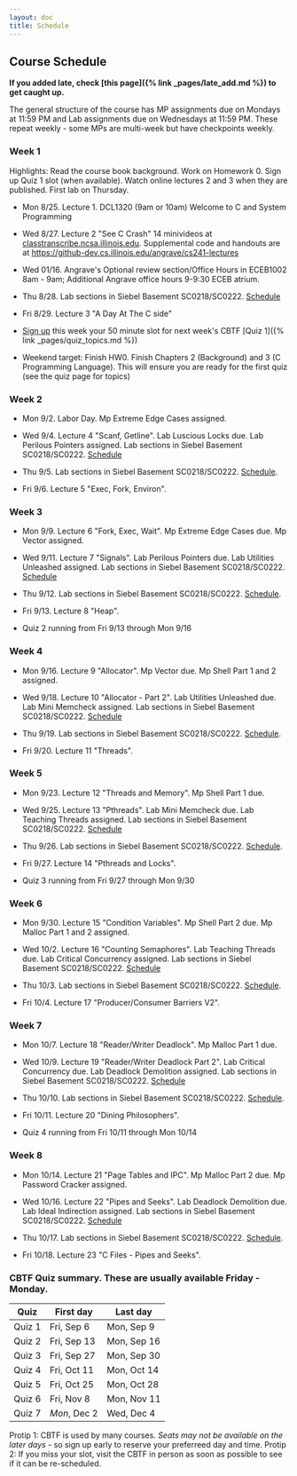 ```yaml
---
layout: doc
title: Schedule
---
```


## Course Schedule

**If you added late, check [this page]({% link _pages/late_add.md %}) to get caught up.**

The general structure of the course has MP assignments due on Mondays at 11:59 PM and Lab assignments due on Wednesdays at 11:59 PM. These repeat weekly - some MPs are multi-week but have checkpoints weekly.

### Week 1

Highlights: Read the course book background. Work on Homework 0. Sign up Quiz 1 slot (when available). Watch online lectures 2 and 3 when they are published. First lab on Thursday.

* Mon 8/25. Lecture 1. DCL1320 (9am or 10am) Welcome to C and System Programming

* Wed 8/27. Lecture 2 "See C Crash" 14 minivideos at [classtranscribe.ncsa.illinois.edu](https://classtranscribe.ncsa.illinois.edu). 
Supplemental code and handouts are at https://github-dev.cs.illinois.edu/angrave/cs241-lectures
* Wed 01/16. Angrave's Optional review section/Office Hours in ECEB1002 8am - 9am; Additional Angrave office hours 9-9:30 ECEB atrium.

* Thu 8/28. Lab sections in Siebel Basement SC0218/SC0222. [Schedule](https://courses.illinois.edu/schedule/2019/spring/CS/241)

* Fri 8/29. Lecture 3 "A Day At The C side" 

* [Sign up](https://cbtf.engr.illinois.edu/) this week your 50 minute slot for next week's CBTF [Quiz 1]({% link _pages/quiz_topics.md %})

* Weekend target: Finish HW0. Finish Chapters 2 (Background) and 3 (C Programming Language). This will ensure you are ready for the first quiz (see the quiz page for topics)

### Week 2

* Mon 9/2. Labor Day. Mp Extreme Edge Cases assigned.

* Wed 9/4. Lecture 4 "Scanf, Getline". Lab Luscious Locks due. Lab Perilous Pointers assigned. Lab sections in Siebel Basement SC0218/SC0222. [Schedule](https://courses.illinois.edu/schedule/2019/spring/CS/241)

* Thu 9/5. Lab sections in Siebel Basement SC0218/SC0222. [Schedule](https://courses.illinois.edu/schedule/2019/spring/CS/241).

* Fri 9/6. Lecture 5 "Exec, Fork, Environ".

### Week 3

* Mon 9/9. Lecture 6 "Fork, Exec, Wait". Mp Extreme Edge Cases due. Mp Vector assigned.

* Wed 9/11. Lecture 7 "Signals". Lab Perilous Pointers due. Lab Utilities Unleashed assigned. Lab sections in Siebel Basement SC0218/SC0222. [Schedule](https://courses.illinois.edu/schedule/2019/spring/CS/241)

* Thu 9/12. Lab sections in Siebel Basement SC0218/SC0222. [Schedule](https://courses.illinois.edu/schedule/2019/spring/CS/241).

* Fri 9/13. Lecture 8 "Heap".

* Quiz 2 running from Fri 9/13 through Mon 9/16

### Week 4

* Mon 9/16. Lecture 9 "Allocator". Mp Vector due. Mp Shell Part 1 and 2 assigned.

* Wed 9/18. Lecture 10 "Allocator - Part 2". Lab Utilities Unleashed due. Lab Mini Memcheck assigned. Lab sections in Siebel Basement SC0218/SC0222. [Schedule](https://courses.illinois.edu/schedule/2019/spring/CS/241)

* Thu 9/19. Lab sections in Siebel Basement SC0218/SC0222. [Schedule](https://courses.illinois.edu/schedule/2019/spring/CS/241).

* Fri 9/20. Lecture 11 "Threads".

### Week 5

* Mon 9/23. Lecture 12 "Threads and Memory". Mp Shell Part 1 due.

* Wed 9/25. Lecture 13 "Pthreads". Lab Mini Memcheck due. Lab Teaching Threads assigned. Lab sections in Siebel Basement SC0218/SC0222. [Schedule](https://courses.illinois.edu/schedule/2019/spring/CS/241)

* Thu 9/26. Lab sections in Siebel Basement SC0218/SC0222. [Schedule](https://courses.illinois.edu/schedule/2019/spring/CS/241).

* Fri 9/27. Lecture 14 "Pthreads and Locks".

* Quiz 3 running from Fri 9/27 through Mon 9/30

### Week 6

* Mon 9/30. Lecture 15 "Condition Variables". Mp Shell Part 2 due. Mp Malloc Part 1 and 2 assigned.

* Wed 10/2. Lecture 16 "Counting Semaphores". Lab Teaching Threads due. Lab Critical Concurrency assigned. Lab sections in Siebel Basement SC0218/SC0222. [Schedule](https://courses.illinois.edu/schedule/2019/spring/CS/241)

* Thu 10/3. Lab sections in Siebel Basement SC0218/SC0222. [Schedule](https://courses.illinois.edu/schedule/2019/spring/CS/241).

* Fri 10/4. Lecture 17 "Producer/Consumer Barriers V2".

### Week 7

* Mon 10/7. Lecture 18 "Reader/Writer Deadlock". Mp Malloc Part 1 due.

* Wed 10/9. Lecture 19 "Reader/Writer Deadlock Part 2". Lab Critical Concurrency due. Lab Deadlock Demolition assigned. Lab sections in Siebel Basement SC0218/SC0222. [Schedule](https://courses.illinois.edu/schedule/2019/spring/CS/241)

* Thu 10/10. Lab sections in Siebel Basement SC0218/SC0222. [Schedule](https://courses.illinois.edu/schedule/2019/spring/CS/241).

* Fri 10/11. Lecture 20 "Dining Philosophers".

* Quiz 4 running from Fri 10/11 through Mon 10/14

### Week 8

* Mon 10/14. Lecture 21 "Page Tables and IPC". Mp Malloc Part 2 due. Mp Password Cracker assigned.

* Wed 10/16. Lecture 22 "Pipes and Seeks". Lab Deadlock Demolition due. Lab Ideal Indirection assigned. Lab sections in Siebel Basement SC0218/SC0222. [Schedule](https://courses.illinois.edu/schedule/2019/spring/CS/241)

* Thu 10/17. Lab sections in Siebel Basement SC0218/SC0222. [Schedule](https://courses.illinois.edu/schedule/2019/spring/CS/241).

* Fri 10/18. Lecture 23 "C Files - Pipes and Seeks".


### CBTF Quiz summary. These are usually available Friday - Monday. 

| Quiz | First day | Last day |
| -----|-----------|----------|
| Quiz 1 | Fri, Sep 6 	| Mon, Sep 9 |
| Quiz 2 | Fri, Sep 13	| Mon, Sep 16 |
| Quiz 3 | Fri, Sep 27	| Mon, Sep 30 |
| Quiz 4 | Fri, Oct 11	| Mon, Oct 14 |
| Quiz 5 | Fri, Oct 25  | Mon, Oct 28 |
| Quiz 6 | Fri, Nov 8   | Mon, Nov 11 |
| Quiz 7 | *Mon*, Dec 2 | Wed, Dec 4  |

Protip 1: CBTF is used by many courses. *Seats may not be available on the later days* - so sign up early to reserve your preferreed day and time. 
Protip 2: If you miss your slot, visit the CBTF in person as soon as possible to see if it can be re-scheduled.
